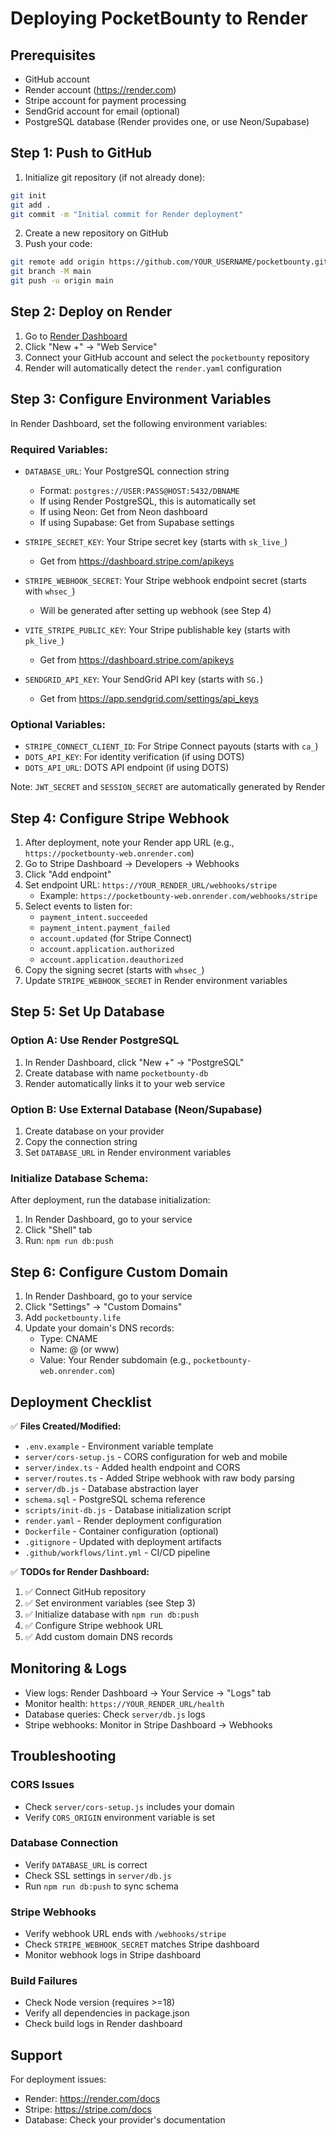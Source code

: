 # Deploying PocketBounty to Render

## Prerequisites
- GitHub account
- Render account (https://render.com)
- Stripe account for payment processing
- SendGrid account for email (optional)
- PostgreSQL database (Render provides one, or use Neon/Supabase)

## Step 1: Push to GitHub

1. Initialize git repository (if not already done):
```bash
git init
git add .
git commit -m "Initial commit for Render deployment"
```

2. Create a new repository on GitHub
3. Push your code:
```bash
git remote add origin https://github.com/YOUR_USERNAME/pocketbounty.git
git branch -M main
git push -u origin main
```

## Step 2: Deploy on Render

1. Go to [Render Dashboard](https://dashboard.render.com)
2. Click "New +" → "Web Service"
3. Connect your GitHub account and select the `pocketbounty` repository
4. Render will automatically detect the `render.yaml` configuration

## Step 3: Configure Environment Variables

In Render Dashboard, set the following environment variables:

### Required Variables:
- `DATABASE_URL`: Your PostgreSQL connection string
  - Format: `postgres://USER:PASS@HOST:5432/DBNAME`
  - If using Render PostgreSQL, this is automatically set
  - If using Neon: Get from Neon dashboard
  - If using Supabase: Get from Supabase settings

- `STRIPE_SECRET_KEY`: Your Stripe secret key (starts with `sk_live_`)
  - Get from https://dashboard.stripe.com/apikeys

- `STRIPE_WEBHOOK_SECRET`: Your Stripe webhook endpoint secret (starts with `whsec_`)
  - Will be generated after setting up webhook (see Step 4)

- `VITE_STRIPE_PUBLIC_KEY`: Your Stripe publishable key (starts with `pk_live_`)
  - Get from https://dashboard.stripe.com/apikeys

- `SENDGRID_API_KEY`: Your SendGrid API key (starts with `SG.`)
  - Get from https://app.sendgrid.com/settings/api_keys

### Optional Variables:
- `STRIPE_CONNECT_CLIENT_ID`: For Stripe Connect payouts (starts with `ca_`)
- `DOTS_API_KEY`: For identity verification (if using DOTS)
- `DOTS_API_URL`: DOTS API endpoint (if using DOTS)

Note: `JWT_SECRET` and `SESSION_SECRET` are automatically generated by Render

## Step 4: Configure Stripe Webhook

1. After deployment, note your Render app URL (e.g., `https://pocketbounty-web.onrender.com`)
2. Go to Stripe Dashboard → Developers → Webhooks
3. Click "Add endpoint"
4. Set endpoint URL: `https://YOUR_RENDER_URL/webhooks/stripe`
   - Example: `https://pocketbounty-web.onrender.com/webhooks/stripe`
5. Select events to listen for:
   - `payment_intent.succeeded`
   - `payment_intent.payment_failed`
   - `account.updated` (for Stripe Connect)
   - `account.application.authorized`
   - `account.application.deauthorized`
6. Copy the signing secret (starts with `whsec_`)
7. Update `STRIPE_WEBHOOK_SECRET` in Render environment variables

## Step 5: Set Up Database

### Option A: Use Render PostgreSQL
1. In Render Dashboard, click "New +" → "PostgreSQL"
2. Create database with name `pocketbounty-db`
3. Render automatically links it to your web service

### Option B: Use External Database (Neon/Supabase)
1. Create database on your provider
2. Copy the connection string
3. Set `DATABASE_URL` in Render environment variables

### Initialize Database Schema:
After deployment, run the database initialization:
1. In Render Dashboard, go to your service
2. Click "Shell" tab
3. Run: `npm run db:push`

## Step 6: Configure Custom Domain

1. In Render Dashboard, go to your service
2. Click "Settings" → "Custom Domains"
3. Add `pocketbounty.life`
4. Update your domain's DNS records:
   - Type: CNAME
   - Name: @ (or www)
   - Value: Your Render subdomain (e.g., `pocketbounty-web.onrender.com`)

## Deployment Checklist

✅ **Files Created/Modified:**
- `.env.example` - Environment variable template
- `server/cors-setup.js` - CORS configuration for web and mobile
- `server/index.ts` - Added health endpoint and CORS
- `server/routes.ts` - Added Stripe webhook with raw body parsing
- `server/db.js` - Database abstraction layer
- `schema.sql` - PostgreSQL schema reference
- `scripts/init-db.js` - Database initialization script
- `render.yaml` - Render deployment configuration
- `Dockerfile` - Container configuration (optional)
- `.gitignore` - Updated with deployment artifacts
- `.github/workflows/lint.yml` - CI/CD pipeline

✅ **TODOs for Render Dashboard:**
1. ✅ Connect GitHub repository
2. ✅ Set environment variables (see Step 3)
3. ✅ Initialize database with `npm run db:push`
4. ✅ Configure Stripe webhook URL
5. ✅ Add custom domain DNS records

## Monitoring & Logs

- View logs: Render Dashboard → Your Service → "Logs" tab
- Monitor health: `https://YOUR_RENDER_URL/health`
- Database queries: Check `server/db.js` logs
- Stripe webhooks: Monitor in Stripe Dashboard → Webhooks

## Troubleshooting

### CORS Issues
- Check `server/cors-setup.js` includes your domain
- Verify `CORS_ORIGIN` environment variable is set

### Database Connection
- Verify `DATABASE_URL` is correct
- Check SSL settings in `server/db.js`
- Run `npm run db:push` to sync schema

### Stripe Webhooks
- Verify webhook URL ends with `/webhooks/stripe`
- Check `STRIPE_WEBHOOK_SECRET` matches Stripe dashboard
- Monitor webhook logs in Stripe dashboard

### Build Failures
- Check Node version (requires >=18)
- Verify all dependencies in package.json
- Check build logs in Render dashboard

## Support

For deployment issues:
- Render: https://render.com/docs
- Stripe: https://stripe.com/docs
- Database: Check your provider's documentation